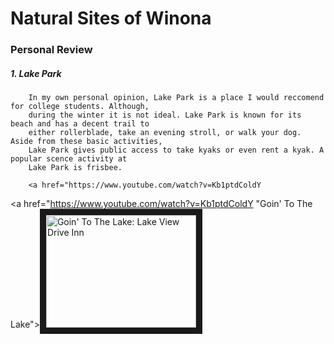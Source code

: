 # Natural Sites of Winona


### Personal Review 


##### 1. Lake Park

        In my own personal opinion, Lake Park is a place I would reccomend for college students. Although,
        during the winter it is not ideal. Lake Park is known for its beach and has a decent trail to
        either rollerblade, take an evening stroll, or walk your dog. Aside from these basic activities,
        Lake Park gives public access to take kyaks or even rent a kyak. A popular scence activity at 
        Lake Park is frisbee.
        
        <a href="https://www.youtube.com/watch?v=Kb1ptdColdY
<a href="https://www.youtube.com/watch?v=Kb1ptdColdY "Goin' To The Lake"><img src="https://www.youtube.com/watch?v=Kb1ptdColdY.jpg" alt="Goin' To The Lake: Lake View Drive Inn" width="240" height="180" border="10" /></a>

        
         


